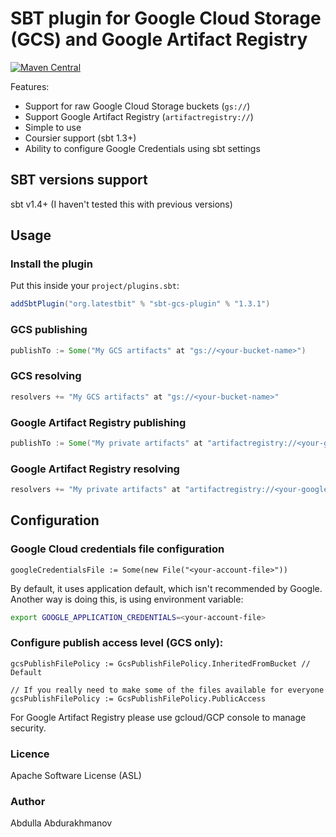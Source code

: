 # SBT plugin for Google Cloud Storage (GCS) and Google Artifact Registry
[![Maven Central](https://maven-badges.herokuapp.com/maven-central/org.latestbit/sbt-gcs-plugin/badge.svg)](https://maven-badges.herokuapp.com/maven-central/org.latestbit/sbt-gcs-plugin/)

Features:
- Support for raw Google Cloud Storage buckets (`gs://`)
- Support Google Artifact Registry (`artifactregistry://`)
- Simple to use
- Coursier support (sbt 1.3+)
- Ability to configure Google Credentials using sbt settings

## SBT versions support
sbt v1.4+ (I haven't tested this with previous versions)

## Usage

### Install the plugin

Put this inside your `project/plugins.sbt`:

```scala
addSbtPlugin("org.latestbit" % "sbt-gcs-plugin" % "1.3.1")
```

### GCS publishing

```scala
publishTo := Some("My GCS artifacts" at "gs://<your-bucket-name>")
```

### GCS resolving

```scala
resolvers += "My GCS artifacts" at "gs://<your-bucket-name>"
```

### Google Artifact Registry publishing

```scala
publishTo := Some("My private artifacts" at "artifactregistry://<your-google-artifact-registry-url>")
```

### Google Artifact Registry resolving

```scala
resolvers += "My private artifacts" at "artifactregistry://<your-google-artifact-registry-url>"
```

## Configuration

### Google Cloud credentials file configuration

```
googleCredentialsFile := Some(new File("<your-account-file>"))
```
By default, it uses application default, which isn't recommended by Google.
Another way is doing this, is using environment variable:

```bash
export GOOGLE_APPLICATION_CREDENTIALS=<your-account-file>
```

### Configure publish access level (GCS only):
```
gcsPublishFilePolicy := GcsPublishFilePolicy.InheritedFromBucket // Default

// If you really need to make some of the files available for everyone
gcsPublishFilePolicy := GcsPublishFilePolicy.PublicAccess 
```
For Google Artifact Registry please use gcloud/GCP console to manage security.

### Licence
Apache Software License (ASL)

### Author
Abdulla Abdurakhmanov
